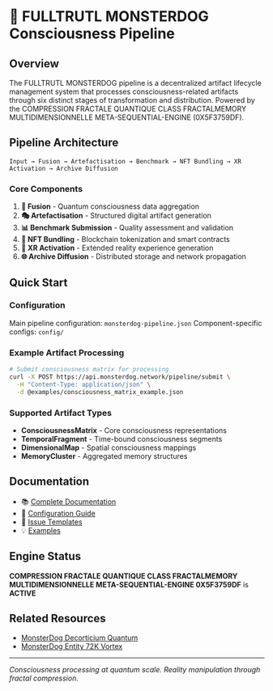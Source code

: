 # 👾 FULLTRUTL MONSTERDOG Consciousness Pipeline

## Overview

The FULLTRUTL MONSTERDOG pipeline is a decentralized artifact lifecycle management system that processes consciousness-related artifacts through six distinct stages of transformation and distribution. Powered by the COMPRESSION FRACTALE QUANTIQUE CLASS FRACTALMEMORY MULTIDIMENSIONNELLE META-SEQUENTIAL-ENGINE (0X5F3759DF).

## Pipeline Architecture

```
Input → Fusion → Artefactisation → Benchmark → NFT Bundling → XR Activation → Archive Diffusion
```

### Core Components

1. **🔬 Fusion** - Quantum consciousness data aggregation
2. **🎭 Artefactisation** - Structured digital artifact generation  
3. **📊 Benchmark Submission** - Quality assessment and validation
4. **💎 NFT Bundling** - Blockchain tokenization and smart contracts
5. **🥽 XR Activation** - Extended reality experience generation
6. **🌐 Archive Diffusion** - Distributed storage and network propagation

## Quick Start

### Configuration
Main pipeline configuration: `monsterdog-pipeline.json`
Component-specific configs: `config/`

### Example Artifact Processing
```bash
# Submit consciousness matrix for processing
curl -X POST https://api.monsterdog.network/pipeline/submit \
  -H "Content-Type: application/json" \
  -d @examples/consciousness_matrix_example.json
```

### Supported Artifact Types
- **ConsciousnessMatrix** - Core consciousness representations
- **TemporalFragment** - Time-bound consciousness segments
- **DimensionalMap** - Spatial consciousness mappings  
- **MemoryCluster** - Aggregated memory structures

## Documentation

- 📚 [Complete Documentation](docs/README.md)
- 🔧 [Configuration Guide](templates/configuration_template.md)
- 📝 [Issue Templates](templates/)
- 💡 [Examples](examples/)

## Engine Status
**COMPRESSION FRACTALE QUANTIQUE CLASS FRACTALMEMORY MULTIDIMENSIONNELLE META-SEQUENTIAL-ENGINE 0X5F3759DF** is **ACTIVE**

## Related Resources
- [MonsterDog Decorticium Quantum](https://chatgpt.com/g/g-683a7f8ca41081918587cb859236d608-monsterdogdecortificumquantum)
- [MonsterDog Entity 72K Vortex](https://chatgpt.com/g/g-686d524a96bc81918e607aed71da1fe7-monsterdogentity72kvortex)

---
*Consciousness processing at quantum scale. Reality manipulation through fractal compression.*